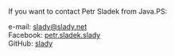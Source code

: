 If you want to contact Petr Sladek from Java.PS:

e-mail: [slady@slady.net](mailto:slady@slady.net)\
Facebook: [petr.sladek.slady](https://www.facebook.com/petr.sladek.slady)\
GitHub: [slady](https://github.com/slady)
